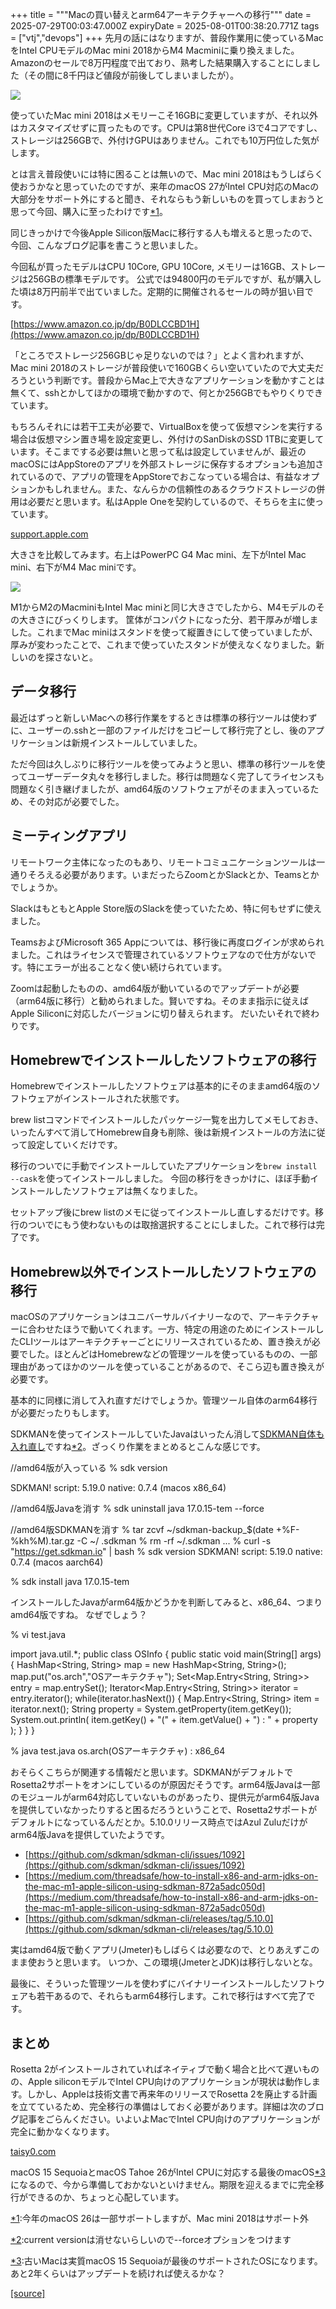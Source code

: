 +++
title = """Macの買い替えとarm64アーキテクチャーへの移行"""
date = 2025-07-29T00:03:47.000Z
expiryDate = 2025-08-01T00:38:20.771Z
tags = ["vtj","devops"]
+++
先月の話にはなりますが、普段作業用に使っているMacをIntel CPUモデルのMac mini 2018からM4 Macminiに乗り換えました。Amazonのセールで8万円程度で出ており、熟考した結果購入することにしました（その間に8千円ほど値段が前後してしまいましたが）。

![](https://cdn-ak.f.st-hatena.com/images/fotolife/v/virtualtech/20250729/20250729090350.jpg)

使っていたMac mini 2018はメモリーこそ16GBに変更していますが、それ以外はカスタマイズせずに買ったものです。CPUは第8世代Core i3で4コアですし、ストレージは256GBで、外付けGPUはありません。これでも10万円位した気がします。

とは言え普段使いには特に困ることは無いので、Mac mini 2018はもうしばらく使おうかなと思っていたのですが、来年のmacOS 27がIntel CPU対応のMacの大部分をサポート外にすると聞き、それならもう新しいものを買ってしまおうと思って今回、購入に至ったわけです[\*1](#f-02027dea "今年のmacOS 26は一部サポートしますが、Mac mini 2018はサポート外")。

同じきっかけで今後Apple Silicon版Macに移行する人も増えると思ったので、今回、こんなブログ記事を書こうと思いました。

今回私が買ったモデルはCPU 10Core, GPU 10Core, メモリーは16GB、ストレージは256GBの標準モデルです。 公式では94800円のモデルですが、私が購入した頃は8万円前半で出ていました。定期的に開催されるセールの時が狙い目です。

[https://www.amazon.co.jp/dp/B0DLCCBD1H](https://www.amazon.co.jp/dp/B0DLCCBD1H)

「ところでストレージ256GBじゃ足りないのでは？」とよく言われますが、Mac mini 2018のストレージが普段使いで160GBくらい空いていたので大丈夫だろうという判断です。普段からMac上で大きなアプリケーションを動かすことは無くて、sshとかしてほかの環境で動かすので、何とか256GBでもやりくりできています。

もちろんそれには若干工夫が必要で、VirtualBoxを使って仮想マシンを実行する場合は仮想マシン置き場を設定変更し、外付けのSanDiskのSSD 1TBに変更しています。そこまでする必要は無いと思って私は設定していませんが、最近のmacOSにはAppStoreのアプリを外部ストレージに保存するオプションも追加されているので、アプリの管理をAppStoreでおこなっている場合は、有益なオプションかもしれません。また、なんらかの信頼性のあるクラウドストレージの併用は必要だと思います。私はApple Oneを契約しているので、そちらを主に使っています。

[support.apple.com](https://support.apple.com/ja-jp/guide/app-store/fir06754f864/mac)

大きさを比較してみます。右上はPowerPC G4 Mac mini、左下がIntel Mac mini、右下がM4 Mac miniです。

![](https://cdn-ak.f.st-hatena.com/images/fotolife/v/virtualtech/20250729/20250729090353.jpg)

M1からM2のMacminiもIntel Mac miniと同じ大きさでしたから、M4モデルのその大きさにびっくりします。 筐体がコンパクトになった分、若干厚みが増しました。これまでMac miniはスタンドを使って縦置きにして使っていましたが、厚みが変わったことで、これまで使っていたスタンドが使えなくなりました。新しいのを探さないと。

データ移行
-----

最近はずっと新しいMacへの移行作業をするときは標準の移行ツールは使わずに、ユーザーの.sshと一部のファイルだけをコピーして移行完了とし、後のアプリケーションは新規インストールしていました。

ただ今回は久しぶりに移行ツールを使ってみようと思い、標準の移行ツールを使ってユーザーデータ丸々を移行しました。移行は問題なく完了してライセンスも問題なく引き継げましたが、amd64版のソフトウェアがそのまま入っているため、その対応が必要でした。

ミーティングアプリ
---------

リモートワーク主体になったのもあり、リモートコミュニケーションツールは一通りそろえる必要があります。いまだったらZoomとかSlackとか、Teamsとかでしょうか。

SlackはもともとApple Store版のSlackを使っていたため、特に何もせずに使えました。

TeamsおよびMicrosoft 365 Appについては、移行後に再度ログインが求められました。これはライセンスで管理されているソフトウェアなので仕方がないです。特にエラーが出ることなく使い続けられています。

Zoomは起動したものの、amd64版が動いているのでアップデートが必要（arm64版に移行）と勧められました。賢いですね。そのまま指示に従えばApple Siliconに対応したバージョンに切り替えられます。 だいたいそれで終わりです。

Homebrewでインストールしたソフトウェアの移行
--------------------------

Homebrewでインストールしたソフトウェアは基本的にそのままamd64版のソフトウェアがインストールされた状態です。

brew listコマンドでインストールしたパッケージ一覧を出力してメモしておき、いったんすべて消してHomebrew自身も削除、後は新規インストールの方法に従って設定していくだけです。

移行のついでに手動でインストールしていたアプリケーションを`brew install --cask`を使ってインストールしました。 今回の移行をきっかけに、ほぼ手動インストールしたソフトウェアは無くなりました。

セットアップ後にbrew listのメモに従ってインストールし直しするだけです。移行のついでにもう使わないものは取捨選択することにしました。これで移行は完了です。

Homebrew以外でインストールしたソフトウェアの移行
----------------------------

macOSのアプリケーションはユニバーサルバイナリーなので、アーキテクチャーに合わせたほうで動いてくれます。一方、特定の用途のためにインストールしたCLIツールはアーキテクチャーごとにリリースされているため、置き換えが必要でした。ほとんどはHomebrewなどの管理ツールを使っているものの、一部理由があってほかのツールを使っていることがあるので、そこら辺も置き換えが必要です。

基本的に同様に消して入れ直すだけでしょうか。管理ツール自体のarm64移行が必要だったりもします。

SDKMANを使ってインストールしていたJavaはいったん消して[SDKMAN自体も入れ直し](https://sdkman.io/install#uninstallation)ですね[\*2](#f-a8839f8c "current versionは消せないらしいので--forceオプションをつけます")。ざっくり作業をまとめるとこんな感じです。

//amd64版が入っている
% sdk version   

SDKMAN!
script: 5.19.0
native: 0.7.4 (macos x86\_64)

//amd64版Javaを消す 
% sdk uninstall java 17.0.15-tem --force

//amd64版SDKMANを消す
% tar zcvf ~/sdkman-backup\_$(date +%F-%kh%M).tar.gz -C ~/ .sdkman
% rm -rf ~/.sdkman
...
% curl -s "https://get.sdkman.io" | bash
% sdk version
SDKMAN!
script: 5.19.0
native: 0.7.4 (macos aarch64)

% sdk install java 17.0.15-tem

インストールしたJavaがarm64版かどうかを判断してみると、x86\_64、つまりamd64版ですね。 なぜでしょう？

% vi test.java

import java.util.\*;
public class OSInfo {
    public static void main(String\[\] args) {
        HashMap<String, String> map = new HashMap<String, String>();
        map.put("os.arch","OSアーキテクチャ");
        Set<Map.Entry<String, String>> entry = map.entrySet();
        Iterator<Map.Entry<String, String>> iterator = entry.iterator();
        while(iterator.hasNext()) {
            Map.Entry<String, String> item = iterator.next();
            String property = System.getProperty(item.getKey());
            System.out.println(
                item.getKey() +
                "(" + item.getValue() + ") : " +
                property
            );
        }
    }
}

% java test.java
os.arch(OSアーキテクチャ) : x86\_64

おそらくこちらが関連する情報だと思います。SDKMANがデフォルトでRosetta2サポートをオンにしているのが原因だそうです。arm64版Javaは一部のモジュールがarm64対応していないものがあったり、提供元がarm64版Javaを提供していなかったりすると困るだろうということで、Rosetta2サポートがデフォルトになっているんだとか。5.10.0リリース時点ではAzul Zuluだけがarm64版Javaを提供していたようです。

*   [https://github.com/sdkman/sdkman-cli/issues/1092](https://github.com/sdkman/sdkman-cli/issues/1092)
*   [https://medium.com/threadsafe/how-to-install-x86-and-arm-jdks-on-the-mac-m1-apple-silicon-using-sdkman-872a5adc050d](https://medium.com/threadsafe/how-to-install-x86-and-arm-jdks-on-the-mac-m1-apple-silicon-using-sdkman-872a5adc050d)
*   [https://github.com/sdkman/sdkman-cli/releases/tag/5.10.0](https://github.com/sdkman/sdkman-cli/releases/tag/5.10.0)

実はamd64版で動くアプリ(Jmeter)もしばらくは必要なので、とりあえずこのまま使おうと思います。 いつか、この環境(JmeterとJDK)は移行しないとな。

最後に、そういった管理ツールを使わずにバイナリーインストールしたソフトウェアも若干あるので、それらもarm64移行します。これで移行はすべて完了です。

まとめ
---

Rosetta 2がインストールされていればネイティブで動く場合と比べて遅いものの、Apple siliconモデルでIntel CPU向けのアプリケーションが現状は動作します。しかし、Appleは技術文書で再来年のリリースでRosetta 2を廃止する計画を立てているため、完全移行の準備はしておく必要があります。詳細は次のブログ記事をごらんください。いよいよMacでIntel CPU向けのアプリケーションが完全に動かなくなります。

[taisy0.com](https://taisy0.com/2025/06/11/212358.html)

macOS 15 SequoiaとmacOS Tahoe 26がIntel CPUに対応する最後のmacOS[\*3](#f-bcd97c73 "古いMacは実質macOS 15 Sequoiaが最後のサポートされたOSになります。あと2年くらいはアップデートを続ければ使えるかな？")になるので、今から準備しておかないといけません。期限を迎えるまでに完全移行ができるのか、ちょっと心配しています。

[\*1](#fn-02027dea):今年のmacOS 26は一部サポートしますが、Mac mini 2018はサポート外

[\*2](#fn-a8839f8c):current versionは消せないらしいので--forceオプションをつけます

[\*3](#fn-bcd97c73):古いMacは実質macOS 15 Sequoiaが最後のサポートされたOSになります。あと2年くらいはアップデートを続ければ使えるかな？

[[source]](https://devops-blog.virtualtech.jp/entry/20250729/1753747427)
